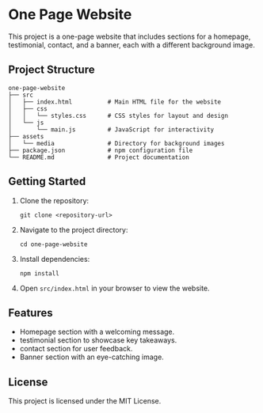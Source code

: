 # One Page Website

This project is a one-page website that includes sections for a homepage, testimonial, contact, and a banner, each with a different background image.

## Project Structure

```
one-page-website
├── src
│   ├── index.html          # Main HTML file for the website
│   ├── css
│   │   └── styles.css      # CSS styles for layout and design
│   └── js
│       └── main.js         # JavaScript for interactivity
├── assets
│   └── media               # Directory for background images
├── package.json            # npm configuration file
└── README.md               # Project documentation
```

## Getting Started

1. Clone the repository:
   ```
   git clone <repository-url>
   ```

2. Navigate to the project directory:
   ```
   cd one-page-website
   ```

3. Install dependencies:
   ```
   npm install
   ```

4. Open `src/index.html` in your browser to view the website.

## Features

- Homepage section with a welcoming message.
- testimonial section to showcase key takeaways.
- contact section for user feedback.
- Banner section with an eye-catching image.

## License

This project is licensed under the MIT License.
